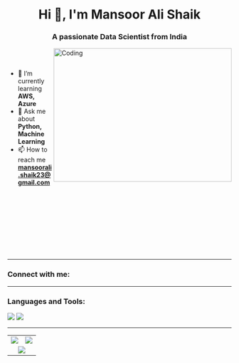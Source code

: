 <h1 align="center">Hi 👋, I'm Mansoor Ali Shaik</h1>
<h3 align="center">A passionate Data Scientist from India</h3>

<img align="right" alt="Coding" width="400" height="300" src="https://media0.giphy.com/media/v1.Y2lkPTc5MGI3NjExcWtkOXRhZ25kaGtiZm9pYThtNHRidzBhemVqb2VuanJlajF5amszeCZlcD12MV9pbnRlcm5hbF9naWZfYnlfaWQmY3Q9Zw/qgQUggAC3Pfv687qPC/giphy.webp">
<br>
<br/>

- 🌱 I’m currently learning **AWS, Azure**
- 💬 Ask me about **Python, Machine Learning**
- 📫 How to reach me **mansoorali.shaik23@gmail.com**
<br>
<br/>
<br>
<br/>
<br>
<br/>
<br>
<br/>
<hr>
<h3 align="left">Connect with me:</h3>
<p align="left">
</p>
<hr>
<h3 align="left">Languages and Tools:</h3>    
<div align="left">
    <img src="https://skillicons.dev/icons?i=aws,azure,docker,flask,git,heroku,mongodb" />
    <img src="https://skillicons.dev/icons?i=mysql,python,pytorch,sklearn,rtensorflow" /><br>
</div>

<!---
mali2395/mali2395 is a ✨ special ✨ repository because its `README.md` (this file) appears on your GitHub profile.
You can click the Preview link to take a look at your changes.
<img align="right" alt="Coding" width="400" src="https://cdn.dribbble.com/users/1162077/screenshots/3848914/programmer.gif">
<p align="right"><img src="https://media0.giphy.com/media/v1.Y2lkPTc5MGI3NjExcWtkOXRhZ25kaGtiZm9pYThtNHRidzBhemVqb2VuanJlajF5amszeCZlcD12MV9pbnRlcm5hbF9naWZfYnlfaWQmY3Q9Zw/qgQUggAC3Pfv687qPC/giphy.webp" ></p>
- 👋 Hi, I’m @mali2395
- 👀 I’m interested in  ML
- 🌱 I’m currently learning AWS
- 💞️ I’m looking to collaborate on ML
- 📫 How to reach me email
- 😄 Pronouns: He/Him
- ⚡ Fun fact: I'm cool
--->
<hr>

<div align="center">
  <table>
    <tr>
      <td>
        <img src="https://github-readme-stats.vercel.app/api?username=mansoorali1&theme=highcontrast&hide_border=false&include_all_commits=true&count_private=true&title_color=00FF00&icon_color=00FF00" />
      </td>
      <td>
        <img src="https://github-readme-streak-stats.herokuapp.com/?user=mansoorali1&theme=highcontrast&hide_border=false&stroke=00FF00&ring=00FF00&fire=00FF00&currStreakLabel=FFFFFF" />
      </td>
    </tr>
    <tr>
      <td colspan="2" align="center">
        <img src="https://github-readme-stats.vercel.app/api/top-langs/?username=mansoorali1&theme=highcontrast&hide_border=false&include_all_commits=true&count_private=true&layout=compact&title_color=00FF00" />
      </td>
    </tr>
  </table>
</div>

